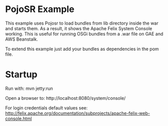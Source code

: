 PojoSR Example
=======

This example uses Pojosr to load bundles from lib directory inside the war and starts them.
As a result, it shows the Apache Felix System Console working.
This is useful for running OSGi bundles from a .war file on GAE and AWS Beanstalk.

To extend this example just add your bundles as dependencies in the pom file. 

Startup
=======

Run with:
mvn jetty:run

Open a browser to:
http://localhost:8080/system/console/

For login credentials default values see:
http://felix.apache.org/documentation/subprojects/apache-felix-web-console.html

